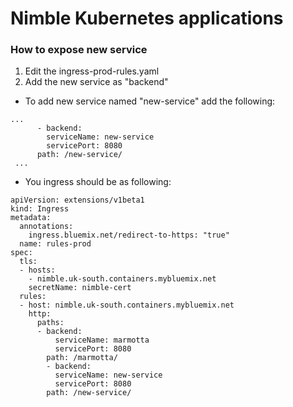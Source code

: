 # Nimble Kubernetes applications
### How to expose new service
1. Edit the ingress-prod-rules.yaml
2. Add the new service as "backend"
  * To add new service named "new-service" add the following:
  ```
  ...
        - backend:
          serviceName: new-service
          servicePort: 8080
        path: /new-service/
   ...
  
  ```
  
  * You ingress should be as following:
  
```
apiVersion: extensions/v1beta1
kind: Ingress
metadata:
  annotations:
    ingress.bluemix.net/redirect-to-https: "true"
  name: rules-prod
spec:
  tls:
  - hosts:
    - nimble.uk-south.containers.mybluemix.net
    secretName: nimble-cert
  rules:
  - host: nimble.uk-south.containers.mybluemix.net
    http:
      paths:
      - backend:
          serviceName: marmotta
          servicePort: 8080
        path: /marmotta/
        - backend:
          serviceName: new-service
          servicePort: 8080
        path: /new-service/
```
